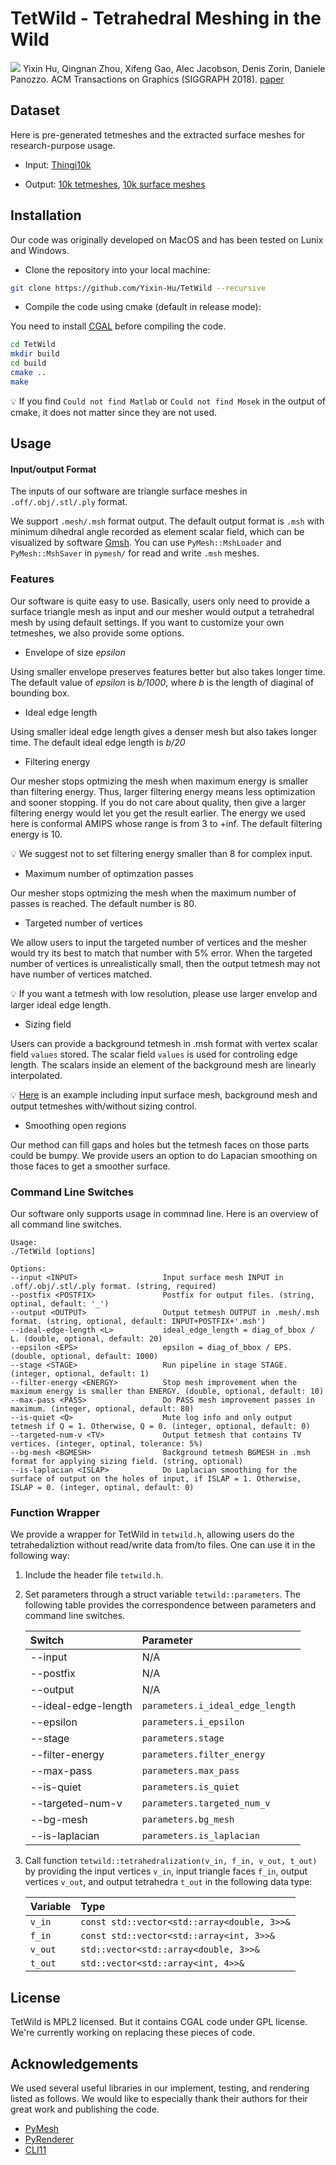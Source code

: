 
# TetWild - Tetrahedral Meshing in the Wild
![](teaser.png)
Yixin Hu, Qingnan Zhou, Xifeng Gao, Alec Jacobson, Denis Zorin, Daniele Panozzo.
ACM Transactions on Graphics (SIGGRAPH 2018). [paper](https://cs.nyu.edu/~yixinhu/TetWild_Final.pdf)

<!--<img src="images/new.png" alt="drawing" style="width:25px;"/> New features-->

## Dataset
Here is pre-generated tetmeshes and the extracted surface meshes for research-purpose usage.

- Input: [Thingi10k](https://ten-thousand-models.appspot.com/)

- Output: 
[10k tetmeshes](https://drive.google.com/file/d/17AZwaQaj_nxdCIUpiGFCQ7_khNQxfG4Y/view?usp=sharing), 
[10k surface meshes](https://drive.google.com/open?id=1E_C1uVoG1ZGF3pfDpHFKIS8Qqd2VXLZQ)

## Installation

Our code was originally developed on MacOS and has been tested on Lunix and Windows.

- Clone the repository into your local machine:

```bash
git clone https://github.com/Yixin-Hu/TetWild --recursive
```
- Compile the code using cmake (default in release mode):

You need to install [CGAL](https://doc.cgal.org/latest/Manual/installation.html) before compiling the code.

```bash
cd TetWild
mkdir build
cd build
cmake ..
make
```

💡 If you find `Could not find Matlab` or `Could not find Mosek` in the output of cmake, it does not matter since they are not used. 

## Usage

#### Input/output Format

The inputs of our software are triangle surface meshes in `.off/.obj/.stl/.ply` format. 

We support `.mesh/.msh` format output. The default output format is `.msh` with minimum dihedral angle recorded as element scalar field, which can be visualized by software [Gmsh](http://gmsh.info/). You can use `PyMesh::MshLoader` and `PyMesh::MshSaver` in `pymesh/` for read and write `.msh` meshes.

### Features
Our software is quite easy to use. Basically, users only need to provide a surface triangle mesh as input and our mesher would output a tetrahedral mesh by using default settings. If you want to customize your own tetmeshes, we also provide some options.

- Envelope of size *epsilon*

Using smaller envelope preserves features better but also takes longer time. The default value of *epsilon* is *b/1000*, where *b* is the length of diaginal of bounding box.

- Ideal edge length

Using smaller ideal edge length gives a denser mesh but also takes longer time. The default ideal edge length is *b/20*

- Filtering energy

Our mesher stops optmizing the mesh when maximum energy is smaller than filtering energy. Thus, larger filtering energy means less optimization and sooner stopping. If you do not care about quality, then give a larger filtering energy would let you get the result earlier. The energy we used here is conformal AMIPS whose range is from 3 to +inf. The default filtering energy is 10. 

💡 We suggest not to set filtering energy smaller than 8 for complex input.

- Maximum number of optimzation passes 

Our mesher stops optmizing the mesh when the maximum number of passes is reached. The default number is 80. 

- Targeted number of vertices

We allow users to input the targeted number of vertices and the mesher would try its best to match that number with 5% error. When the targeted number of vertices is unrealistically small, then the output tetmesh may not have number of vertices matched.

💡 If you want a tetmesh with low resolution, please use larger envelop and larger ideal edge length.

- Sizing field

Users can provide a background tetmesh in .msh format with vertex scalar field `values` stored. The scalar field `values` is used for controling edge length. The scalars inside an element of the background mesh are linearly interpolated.

💡 [Here](https://drive.google.com/open?id=1-5AyoQ-CdZnX8IAqZoqgW1tiNBTNvFjJ) is an example including input surface mesh, background mesh and output tetmeshes with/without sizing control.

- Smoothing open regions

Our method can fill gaps and holes but the tetmesh faces on those parts could be bumpy. We provide users an option to do Lapacian smoothing on those faces to get a smoother surface.

### Command Line Switches
Our software only supports usage in commnad line. Here is an overview of all command line switches. 

```
Usage:
./TetWild [options]

Options:
--input <INPUT>                   Input surface mesh INPUT in .off/.obj/.stl/.ply format. (string, required)
--postfix <POSTFIX>               Postfix for output files. (string, optinal, default: '_')
--output <OUTPUT>                 Output tetmesh OUTPUT in .mesh/.msh format. (string, optional, default: INPUT+POSTFIX+'.msh')
--ideal-edge-length <L>           ideal_edge_length = diag_of_bbox / L. (double, optional, default: 20)
--epsilon <EPS>                   epsilon = diag_of_bbox / EPS. (double, optional, default: 1000)
--stage <STAGE>                   Run pipeline in stage STAGE. (integer, optional, default: 1)
--filter-energy <ENERGY>          Stop mesh improvement when the maximum energy is smaller than ENERGY. (double, optional, default: 10)
--max-pass <PASS>                 Do PASS mesh improvement passes in maximum. (integer, optional, default: 80)
--is-quiet <Q>                    Mute log info and only output tetmesh if Q = 1. Otherwise, Q = 0. (integer, optional, default: 0)
--targeted-num-v <TV>             Output tetmesh that contains TV vertices. (integer, optinal, tolerance: 5%)
--bg-mesh <BGMESH>                Background tetmesh BGMESH in .msh format for applying sizing field. (string, optional)
--is-laplacian <ISLAP>            Do Laplacian smoothing for the surface of output on the holes of input, if ISLAP = 1. Otherwise, ISLAP = 0. (integer, optinal, default: 0)
```

<!--### Tips
TODO :)-->

### Function Wrapper

We provide a wrapper for TetWild in `tetwild.h`, allowing users do the tetrahedaliztion without read/write data from/to files. One can use it in the following way:

1. Include the header file `tetwild.h`.
2. Set parameters through a struct variable `tetwild::parameters`. The following table provides the correspondence between parameters and command line switches.
	
	|Switch|Parameter| 
	|:---------|:-------| 
	|--input|N/A|	
	|--postfix|N/A|
	|--output|N/A|
	|--ideal-edge-length|`parameters.i_ideal_edge_length`|
	|--epsilon|`parameters.i_epsilon`|
	|--stage|`parameters.stage`|
	|--filter-energy|`parameters.filter_energy`|
	|--max-pass|`parameters.max_pass`|
	|--is-quiet|`parameters.is_quiet`|
	|--targeted-num-v|`parameters.targeted_num_v`|
	|--bg-mesh|`parameters.bg_mesh`|
	|--is-laplacian|`parameters.is_laplacian`|
		
3. Call function `tetwild::tetrahedralization(v_in, f_in, v_out, t_out)` by providing the input vertices `v_in`, input triangle faces `f_in`, output vertices `v_out`, and output tetrahedra `t_out` in the following data type:

	|Variable|Type|
	|:---------|:-------|
	|`v_in`|`const std::vector<std::array<double, 3>>&`|
	|`f_in`|`const std::vector<std::array<int, 3>>&`|
	|`v_out`|`std::vector<std::array<double, 3>>&`|
	|`t_out`|`std::vector<std::array<int, 4>>&`|

## License
TetWild is MPL2 licensed. But it contains CGAL code under GPL license. We're currently working on replacing these pieces of code.

## Acknowledgements

We used several useful libraries in our implement, testing, and rendering listed as follows. We would like to especially thank their authors for their great work and publishing the code.

- [PyMesh](https://github.com/qnzhou/PyMesh)
- [PyRenderer](https://github.com/qnzhou/PyRenderer)
- [CLI11](https://github.com/CLIUtils/CLI11)





